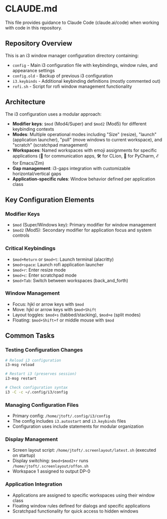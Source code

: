 # CLAUDE.md

This file provides guidance to Claude Code (claude.ai/code) when working with code in this repository.

## Repository Overview

This is an i3 window manager configuration directory containing:

- `config` - Main i3 configuration file with keybindings, window rules, and appearance settings
- `config.old` - Backup of previous i3 configuration
- `i3.keybinds` - Additional keybinding definitions (mostly commented out)
- `rofi.sh` - Script for rofi window management functionality

## Architecture

The i3 configuration uses a modular approach:

- **Modifier keys**: `$mod` (Mod4/Super) and `$mod2` (Mod5) for different keybinding contexts
- **Modes**: Multiple operational modes including "Size" (resize), "launch" (application launcher), "pull" (move windows to current workspace), and "scratch" (scratchpad management)
- **Workspaces**: Named workspaces with emoji assignments for specific applications (📡 for communication apps, 🛠️ for CLion, 🐍 for PyCharm, ℰ for Emacs/Zim)
- **Gap management**: i3-gaps integration with customizable horizontal/vertical gaps
- **Application-specific rules**: Window behavior defined per application class

## Key Configuration Elements

### Modifier Keys
- `$mod` (Super/Windows key): Primary modifier for window management
- `$mod2` (Mod5): Secondary modifier for application focus and system controls

### Critical Keybindings
- `$mod+Return` or `$mod+t`: Launch terminal (alacritty)
- `$mod+space`: Launch rofi application launcher
- `$mod+r`: Enter resize mode
- `$mod+c`: Enter scratchpad mode
- `$mod+Tab`: Switch between workspaces (back_and_forth)

### Window Management
- Focus: hjkl or arrow keys with `$mod`
- Move: hjkl or arrow keys with `$mod+Shift`
- Layout toggles: `$mod+s` (tabbed/stacking), `$mod+e` (split modes)
- Floating: `$mod+Shift+f` or middle mouse with `$mod`

## Common Tasks

### Testing Configuration Changes
```bash
# Reload i3 configuration
i3-msg reload

# Restart i3 (preserves session)  
i3-msg restart

# Check configuration syntax
i3 -C -c ~/.config/i3/config
```

### Managing Configuration Files
- Primary config: `/home/jtoft/.config/i3/config`
- The config includes `i3.autostart` and `i3.keybinds` files
- Configuration uses include statements for modular organization

### Display Management
- Screen layout script: `/home/jtoft/.screenlayout/latest.sh` (executed on startup)
- Display switching: `$mod+$mod2+r` runs `/home/jtoft/.screenlayout/offon.sh`
- Workspace 1 assigned to output DP-0

### Application Integration
- Applications are assigned to specific workspaces using their window class
- Floating window rules defined for dialogs and specific applications
- Scratchpad functionality for quick access to hidden windows